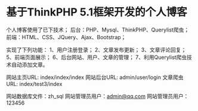 基于ThinkPHP 5.1框架开发的个人博客
===============
个人博客使用了已下技术；
后台：PHP、Mysql、ThinkPHP、Querylist爬虫；
前端：HTML、CSS、JQuery、Ajax、Bootstrap；


实现了下列功能：
1、用户注册登录；
2、文章发布更新；
3、文章评论回复；
5、前端页面展示；
6、后台网站、用户、文章的管理；
7、利用Querylist爬虫技术自动添加文章。

网站主页URL: index/index/index
网站后台URL: admin/user/login 
文章爬虫URL: index/test3/index

网站数据库文件：zh_sql
网站管理员用户：admin@qq.com
网站管理员用户：123456

